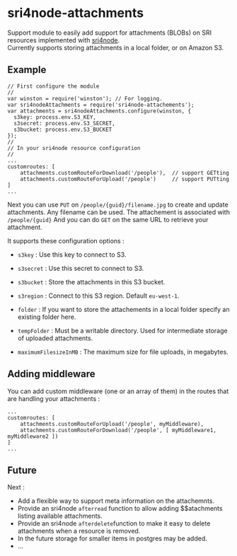 # sri4node-attachments
Support module to easily add support for attachments (BLOBs) on SRI resources implemented with [sri4node](https://github.com/dimitrydhondt/sri4node).  
Currently supports storing attachments in a local folder, or on Amazon S3. 

## Example

    // First configure the module
    //
    var winston = require('winston'); // For logging.
    var sri4nodeAttachments = require('sri4node-attachements');
    var attachments = sri4nodeAttachments.configure(winston, {
      s3key: process.env.S3_KEY,
      s3secret: process.env.S3_SECRET,
      s3bucket: process.env.S3_BUCKET
    });
    //
    // In your sri4node resource configuration
    //
    ...
    customroutes: [
        attachments.customRouteForDownload('/people'),  // support GETting
        attachments.customRouteForUpload('/people')     // support PUTting
    ]
    ...
  
Next you can use `PUT` on `/people/{guid}/filename.jpg` to create and update attachments. 
Any filename can be used. The attachement is associated with `/people/{guid}`
And you can do `GET` on the same URL to retrieve your attachment.  
  
It supports these configuration options : 

* `s3key` : Use this key to connect to S3.
* `s3secret` : Use this secret to connect to S3.
* `s3bucket` : Store the attachments in this S3 bucket.
* `s3region` : Connect to this S3 region. Default `eu-west-1`.

* `folder` : If you want to store the attachements in a local folder specify an existing folder here.

* `tempFolder` : Must be a writable directory. Used for intermediate storage of uploaded attachments.
* `maximumFilesizeInMB` : The maximum size for file uploads, in megabytes.

## Adding middleware
You can add custom middleware (one or an array of them) in the routes that are handling your attachments :

    ...
    customroutes: [
        attachments.customRouteForUpload('/people', myMiddleware),
        attachments.customRouteForDownload('/people', [ myMiddleware1, myMiddleware2 ])
    ]
    ...
    
## Future

Next :

* Add a flexible way to support meta information on the attachemnts. 
* Provide an sri4node `afterread` function to allow adding $$atachments listing available attachments. 
* Provide an sri4node `afterdelete`function to make it easy to delete attachments when a resource is removed.
* In the future storage for smaller items in postgres may be added.
* ...

